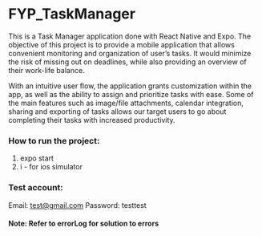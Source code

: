 # FYP_TaskManager
This is a Task Manager application done with React Native and Expo. The objective of this project is to provide a mobile application that allows convenient monitoring and organization of user’s tasks. It would minimize the risk of missing out on deadlines, while also providing an overview of their work-life balance.

With an intuitive user flow, the application grants customization within the app, as well as the ability to assign and prioritize tasks with ease. Some of the main features such as image/file attachments, calendar integration, sharing and exporting of tasks allows our target users to go about completing their tasks with increased productivity.

### How to run the project:

1) expo start
2) i - for ios simulator

### Test account:
Email: test@gmail.com
Password: testtest

#### Note: Refer to errorLog for solution to errors
